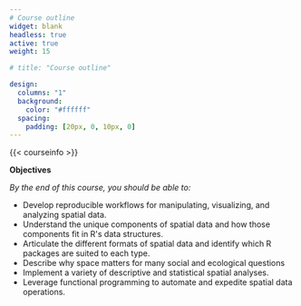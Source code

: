 ```yaml
---
# Course outline
widget: blank
headless: true
active: true
weight: 15

# title: "Course outline"

design:
  columns: "1"
  background:
    color: "#ffffff"
  spacing:
    padding: [20px, 0, 10px, 0]
---
```


{{< courseinfo >}}

**Objectives**


*By the end of this course, you should be able to:*
* Develop reproducible workflows for manipulating, visualizing, and analyzing spatial data.
*  Understand the unique components of spatial data and how those components fit in R's data structures.
* Articulate the different formats of spatial data and identify which R packages are suited to each type.
* Describe why space matters for many social and ecological questions 
* Implement a variety of descriptive and statistical spatial analyses.
* Leverage functional programming to automate and expedite spatial data operations.
